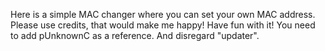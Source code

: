 Here is a simple MAC changer where you can set your own MAC address. Please use credits, that would make me happy! Have fun with it!
You need to add pUnknownC as a reference.
And disregard "updater".
